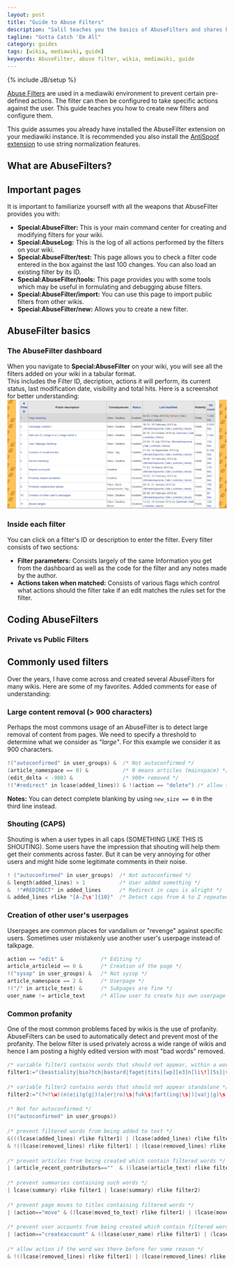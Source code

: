 ```yaml
---
layout: post
title: "Guide to Abuse Filters"
description: "Salil teaches you the basics of AbuseFilters and shares his experience of working with them over the years."
tagline: "Gotta Catch 'Em All"
category: guides
tags: [wikia, mediawiki, guide]
keywords: AbuseFilter, abuse filter, wikia, mediawiki, guide
---
```

{% include JB/setup %}

[Abuse Filters](https://www.mediawiki.org/wiki/Extension:AbuseFilter) are used in a mediawiki environment to prevent certain pre-defined actions. The filter can then be configured to take specific actions against the user. This guide teaches you how to create new filters and configure them.
<!--more-->

This guide assumes you already have installed the AbuseFilter extension on your mediawiki instance. It is recommended you also install the [AntiSpoof extension](https://www.mediawiki.org/wiki/Extension:AntiSpoof) to use string normalization features.

## What are AbuseFilters?

## Important pages
It is important to familiarize yourself with all the weapons that AbuseFilter provides you with:

+ **Special:AbuseFilter:** This is your main command center for creating and modifying filters for your wiki.
+ **Special:AbuseLog:** This is the log of all actions performed by the filters on your wiki.
+ **Special:AbuseFilter/test:** This page allows you to check a filter code entered in the box against the last 100 changes. You can also load an existing filter by its ID.
+ **Special:AbuseFilter/tools:** This page provides you with some tools which may be useful in formulating and debugging abuse filters.
+ **Special:AbuseFilter/import:** You can use this page to import public filters from other wikis.
+ **Special:AbuseFilter/new:** Allows you to create a new filter.


## AbuseFilter basics

### The AbuseFilter dashboard
When you navigate to **Special:AbuseFilter** on your wiki, you will see all the filters added on your wiki in a tabular format.  
This includes the Filter ID, decription, actions it will perform, its current status, last modification date, visibility and total hits.
Here is a screenshot for better understanding:
![Special:AbuseFilter page on Narutopedia](/assets/images/AF.PNG "Special:AbuseFilter page on Narutopedia")

### Inside each filter
You can click on a filter's ID or description to enter the filter. Every filter consists of two sections:

+ **Filter parameters:** Consists largely of the same Information you get from the dashboard as well as the code for the filter and any notes made by the author.
+ **Actions taken when matched:** Consists of various flags which control what actions should the filter take if an edit matches the rules set for the filter.


## Coding AbuseFilters

### Private vs Public Filters


## Commonly used filters
Over the years, I have come across and created several AbuseFilters for many wikis. Here are some of my favorites.
Added comments for ease of understanding:

### Large content removal (> 900 characters)
Perhaps the most commons usage of an AbuseFilter is to detect large removal of content from pages.
We need to specify a threshold to determine what we consider as *"large"*. For this example we consider it as 900 characters.

```c
!("autoconfirmed" in user_groups) &  /* Not autoconfirmed */
(article_namespace == 0) &           /* 0 means articles (mainspace) */
(edit_delta < -900) &                /* 900+ removed */
!("#redirect" in lcase(added_lines)) & !(action == "delete") /* allow to turn it into a redirect or delete it */
```

**Notes:** You can detect complete blanking by using `new_size == 0` in the third line instead.

### Shouting (CAPS)
Shouting is when a user types in all caps (SOMETHING LIKE THIS IS SHOUTING). Some users have the impression that shouting will help them get their comments across faster.
But it can be very annoying for other users and might hide some legitimate comments in their noise.

```c
! ("autoconfirmed" in user_groups)  /* Not autoconfirmed */
& length(added_lines) > 1           /* User added something */
&  !"#REDIRECT" in added_lines      /* Redirect in caps is alright */
& added_lines rlike "[A-Z\s']{10}"  /* Detect caps from A to Z repeated 10 times */
```

### Creation of other user's userpages
Userpages are common places for vandalism or "revenge" against specific users.
Sometimes user mistakenly use another user's userpage instead of talkpage.

```c
action == "edit" &            /* Editing */
article_articleid == 0 &      /* Creation of the page */
!("sysop" in user_groups) &   /* Not sysop */
article_namespace == 2 &      /* Userpage */
!("/" in article_text) &      /* Subpages are fine */
user_name != article_text     /* Allow user to create his own userpage */
```

### Common profanity
One of the most common problems faced by wikis is the use of profanity. AbuseFilters can be used to automatically detect and prevent most of the profanity. The below filter is used privately across a wide range of wikis and hence I am posting a highly edited version with most "bad words" removed.

```c
/* variable filter1 contains words that should not appear, within a word or otherwise */
filter1:="(beastiality|bio?tch|bastard|faget|tits|[wp][e3]n[li\!][5s]|v[a@]gina|fuck|ass(goblin|bandit|hat|c[lr]own|(w?hole|lick(er)?|wipe)\s)";

/* variable filter2 contains words that should not appear standalone */
filter2:="(?<!\w)(n(e|i)g(g|)(a|er|ro)\s|fuk\s|fart(ing|\s|)|va(j|g)\s|rap(e|ist)(ing|s|d|r|)|bunghole\s|twat\s|blue( |)waffle\s|puss(a|)(y|ies)|perv(ing|)|shat|pimp|chode(stroker)\s|sperm|semen|hooker\s|prostitute\s|pubic( |)hair|boner\s|chode\s)(?!\w)";

/* Not for autoconfirmed */
(!("autoconfirmed" in user_groups))

/* prevent filtered words from being added to text */
&(((lcase(added_lines) rlike filter1) | (lcase(added_lines) rlike filter2)
& !((lcase(removed_lines) rlike filter1) | (lcase(removed_lines) rlike filter2)))

/* prevent articles from being created which contain filtered words */
| (article_recent_contributors==""  & ((lcase(article_text) rlike filter1) | (lcase(article_text) rlike filter2))

/* prevent summaries containing such words */
| lcase(summary) rlike filter1 | lcase(summary) rlike filter2)

/* prevent page moves to titles containing filtered words */
| (action=="move" & ((lcase(moved_to_text) rlike filter1) | (lcase(moved_to_text) rlike filter2)))

/* prevent user accounts from being created which contain filtered words */
| (action=="createaccount" & ((lcase(user_name) rlike filter1) | (lcase(user_name) rlike filter2))))

/* allow action if the word was there before for some reason */
& !((lcase(removed_lines) rlike filter1) | (lcase(removed_lines) rlike filter2))

```
